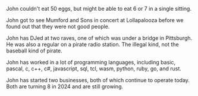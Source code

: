 John couldn't eat 50 eggs, but might be able to eat 6 or 7 in a single sitting.

John got to see Mumford and Sons in concert at Lollapalooza before we found out that they were not good people.

John has DJed at two raves, one of which was under a bridge in Pittsburgh. He was also a regular on a pirate radio station. The illegal kind, not the baseball kind of pirate.

John has worked in a lot of programming languages, including basic, pascal, c, c++, c#, javascript, sql, tcl, wasm, python, ruby, go, and rust.

John has started two businesses, both of which continue to operate today. Both are turning 8 in 2024 and are still growing.
